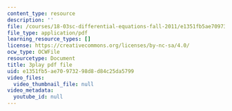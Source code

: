 ```yaml
---
content_type: resource
description: ''
file: /courses/18-03sc-differential-equations-fall-2011/e1351fb5ae70973298d8d84c25da5799_z-meBrqcy_I.pdf
file_type: application/pdf
learning_resource_types: []
license: https://creativecommons.org/licenses/by-nc-sa/4.0/
ocw_type: OCWFile
resourcetype: Document
title: 3play pdf file
uid: e1351fb5-ae70-9732-98d8-d84c25da5799
video_files:
  video_thumbnail_file: null
video_metadata:
  youtube_id: null
---
```

